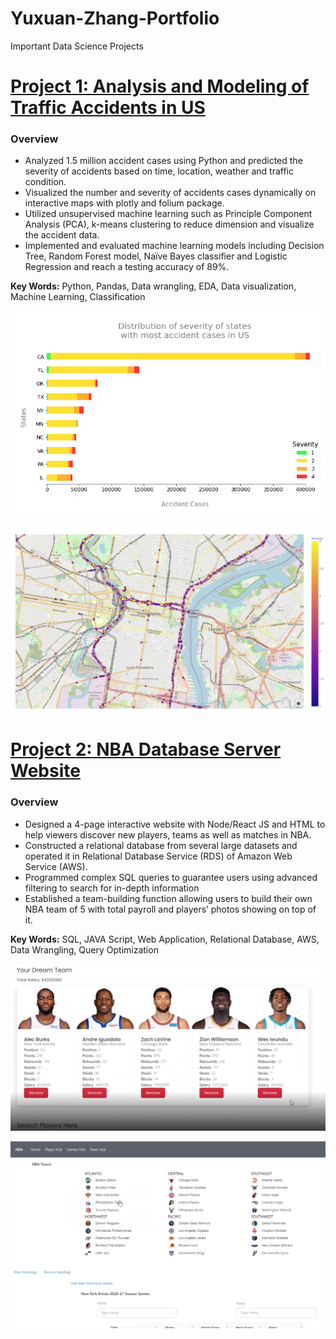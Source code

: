 # Yuxuan-Zhang-Portfolio
Important Data Science Projects

# [Project 1: Analysis and Modeling of Traffic Accidents in US](https://github.com/sundy1994/Project-US-accidents)

### Overview

* Analyzed 1.5 million accident cases using Python and predicted the severity of accidents based on time, location, weather and traffic condition.
* Visualized the number and severity of accidents cases dynamically on interactive maps with plotly and folium package.
* Utilized unsupervised machine learning such as Principle Component Analysis (PCA), k-means clustering to reduce dimension and visualize the accident data.
* Implemented and evaluated machine learning models including Decision Tree, Random Forest model, Naïve Bayes classifier and Logistic Regression and reach a testing accuracy of 89%.

**Key Words:**  Python, Pandas, Data wrangling, EDA, Data visualization, Machine Learning, Classification


![](/images/2.%20most%20states.png)

![](/images/7.%20Philly%20map%202.png)

# [Project 2: NBA Database Server Website](https://github.com/sundy1994/Project-NBA-Server)

### Overview

* Designed a 4-page interactive website with Node/React JS and HTML to help viewers discover new players, teams as well as matches in NBA.
* Constructed a relational database from several large datasets and operated it in Relational Database Service (RDS) of Amazon Web Service (AWS).
* Programmed complex SQL queries to guarantee users using advanced filtering to search for in-depth information
* Established a team-building function allowing users to build their own NBA team of 5 with total payroll and players’ photos showing on top of it.

**Key Words:**  SQL, JAVA Script, Web Application, Relational Database, AWS, Data Wrangling, Query Optimization

![](/images/build.png)

![](/images/team.png)
